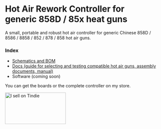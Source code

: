 # Hot Air Rework Controller for generic 858D / 85x heat guns

A small, portable and robust hot air controller for generic Chinese 858D / 8586 / 8858 / 852 / 878 / 858 hot air guns.

### Index
- [Schematics and BOM](/hardware)
- [Docs (guide for selecting and testing compatible hot air guns, assembly documents, manual)](/docs)
- Software (coming soon)

You can get the boards or the complete controller on my store.

<a href="https://www.tindie.com/stores/soguklehim/?ref=offsite_badges&utm_source=sellers_Soguklehim&utm_medium=badges&utm_campaign=badge_large"><img src="https://d2ss6ovg47m0r5.cloudfront.net/badges/tindie-larges.png" alt="I sell on Tindie" width="200" height="104"></a>